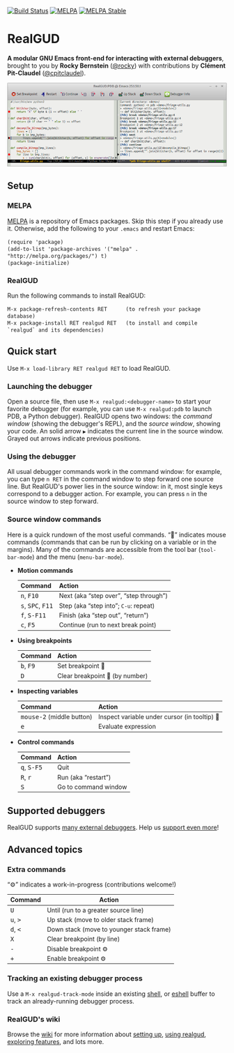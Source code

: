 [![Build Status][travis-image]][travis-url]
[![MELPA][melpa-image]][melpa]
[![MELPA Stable][melpa-stable-image]][melpa-stable]

# RealGUD

**A modular GNU Emacs front-end for interacting with external debuggers**, brought to you by **Rocky Bernstein** ([@rocky](https://github.com/rocky)) with contributions by **Clément Pit-Claudel** ([@cpitclaudel](https://github.com/cpitclaudel)).

![RealGUD screenshot](etc/realgud.png)

## Setup

### MELPA

[MELPA](http://melpa.org/#/getting-started) is a repository of Emacs packages. Skip this step if you already use it. Otherwise, add the following to your `.emacs` and restart Emacs:

```elisp
(require 'package)
(add-to-list 'package-archives '("melpa" . "http://melpa.org/packages/") t)
(package-initialize)
```

### RealGUD

Run the following commands to install RealGUD:

```
M-x package-refresh-contents RET      (to refresh your package database)
M-x package-install RET realgud RET   (to install and compile `realgud` and its dependencies)
```

## Quick start

Use `M-x load-library RET realgud RET` to load RealGUD.

### Launching the debugger

Open a source file, then use `M-x realgud:<debugger-name>` to start your favorite debugger (for example, you can use `M-x realgud:pdb` to launch PDB, a Python debugger).  RealGUD opens two windows: the *command window* (showing the debugger's REPL), and the *source window*, showing your code.  An solid arrow `▶` indicates the current line in the source window.  Grayed out arrows indicate previous positions.

### Using the debugger

All usual debugger commands work in the command window: for example, you can type `n RET` in the command window to step forward one source line. But RealGUD's power lies in the source window: in it, most single keys correspond to a debugger action. For example, you can press `n` in the source window to step forward.

### Source window commands

Here is a quick rundown of the most useful commands. “🐁” indicates mouse commands (commands that can be run by clicking on a variable or in the margins). Many of the commands are accessible from the tool bar (`tool-bar-mode`) and the menu (`menu-bar-mode`).

* **Motion commands**

    | Command                                       | Action                                        |
    | --------------------------------------------- | --------------------------------------------- |
    | <kbd>n</kbd>, <kbd>F10</kbd>                  | Next (aka “step over”, “step through”)        |
    | <kbd>s</kbd>, <kbd>SPC</kbd>, <kbd>F11</kbd>  | Step (aka “step into”; `C-u`: repeat)         |
    | <kbd>f</kbd>, <kbd>S-F11</kbd>                | Finish (aka “step out”, “return”)             |
    | <kbd>c</kbd>, <kbd>F5</kbd>                   | Continue (run to next break point)            |

* **Using breakpoints**

    | Command                                       | Action                                        |
    | --------------------------------------------- | --------------------------------------------- |
    | <kbd>b</kbd>, <kbd>F9</kbd>                   | Set breakpoint 🐁                              |
    | <kbd>D</kbd>                                  | Clear breakpoint 🐁 (by number)                |

* **Inspecting variables**

    | Command                                       | Action                                        |
    | --------------------------------------------- | --------------------------------------------- |
    | <kbd>mouse-2</kbd> (middle button)            | Inspect variable under cursor (in tooltip) 🐁  |
    | <kbd>e</kbd>                                  | Evaluate expression                           |

* **Control commands**

    | Command                                       | Action                                        |
    | --------------------------------------------- | --------------------------------------------- |
    | <kbd>q</kbd>, <kbd>S-F5</kbd>                 | Quit                                          |
    | <kbd>R</kbd>, <kbd>r</kbd>                    | Run (aka “restart”)                           |
    | <kbd>S</kbd>                                  | Go to command window                          |

## Supported debuggers

RealGUD supports [many external debuggers](https://github.com/rocky/emacs-dbgr/wiki/Debuggers-Supported).  Help us [support even more](https://github.com/rocky/emacs-dbgr/wiki/How-to-add-a-new-debugger)!

## Advanced topics

### Extra commands

“⚙” indicates a work-in-progress (contributions welcome!)

| Command                                      | Action                                         |
| -------------------------------------------- | ---------------------------------------------- |
| <kbd>U</kbd>                                 | Until (run to a greater source line)           |
| <kbd>u</kbd>, <kbd>&gt;</kbd>                | Up stack (move to older stack frame)           |
| <kbd>d</kbd>, <kbd>&lt;</kbd>                | Down stack (move to younger stack frame)       |
| <kbd>X</kbd>                                 | Clear breakpoint (by line)                     |
| <kbd>-</kbd>                                 | Disable breakpoint ⚙                           |
| <kbd>+</kbd>                                 | Enable breakpoint ⚙                            |

### Tracking an existing debugger process

Use a `M-x realgud-track-mode` inside an existing [shell](http://www.gnu.org/software/emacs/manual/html_node/emacs/Shell.html), or [eshell](https://www.gnu.org/software/emacs/manual/html_mono/eshell.html) buffer to track an already-running debugger process.

### RealGUD's wiki

Browse the [wiki](http://wiki.github.com/rocky/emacs-dbgr/) for more information about [setting up](http://wiki.github.com/rocky/emacs-dbgr/how-to-install), [using realgud](http://wiki.github.com/rocky/emacs-dbgr/how-to-use), [exploring features](https://github.com/rocky/emacs-dbgr/wiki/Features), and lots more.

[travis-image]: https://img.shields.io/travis/rocky/emacs-dbgr.svg
[travis-url]: https://travis-ci.org/rocky/emacs-dbgr
[melpa-stable-image]: http://stable.melpa.org/packages/realgud-badge.svg
[melpa-stable]: http://stable.melpa.org/#/realgud
[melpa-image]: http://melpa.org/packages/realgud-badge.svg
[melpa]: http://melpa.org/#/realgud
